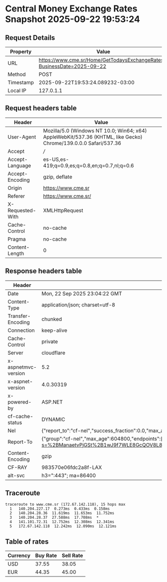 # Central Money Exchange Rates Snapshot 2025-09-22 19:53:24
## Request Details

| Property | Value |
|----------|-------|
| URL | https://www.cme.sr/Home/GetTodaysExchangeRates/?BusinessDate=2025-09-22 |
| Method | POST |
| Timestamp | 2025-09-22T19:53:24.089232-03:00 |
| Local IP | 127.0.1.1 |
    
## Request headers table

| Header | Value |
|--------|-------|
| User-Agent | Mozilla/5.0 (Windows NT 10.0; Win64; x64) AppleWebKit/537.36 (KHTML, like Gecko) Chrome/139.0.0.0 Safari/537.36 |
| Accept | */* |
| Accept-Language | es-US,es-419;q=0.9,es;q=0.8,en;q=0.7,nl;q=0.6 |
| Accept-Encoding | gzip, deflate |
| Origin | https://www.cme.sr |
| Referer | https://www.cme.sr/ |
| X-Requested-With | XMLHttpRequest |
| Cache-Control | no-cache |
| Pragma | no-cache |
| Content-Length | 0 |

    
## Response headers table
| Header | Value |
|--------|-------|
| Date | Mon, 22 Sep 2025 23:04:22 GMT |
| Content-Type | application/json; charset=utf-8 |
| Transfer-Encoding | chunked |
| Connection | keep-alive |
| Cache-Control | private |
| Server | cloudflare |
| x-aspnetmvc-version | 5.2 |
| x-aspnet-version | 4.0.30319 |
| x-powered-by | ASP.NET |
| cf-cache-status | DYNAMIC |
| Nel | {"report_to":"cf-nel","success_fraction":0.0,"max_age":604800} |
| Report-To | {"group":"cf-nel","max_age":604800,"endpoints":[{"url":"https://a.nel.cloudflare.com/report/v4?s=%2BManaetvPjGSt%2B1wJ9f7WLE8GcQOV8L8qHXnSFuy15eV3qHc2WZ%2BVAKIwSF7QhtavEpjVZMbOVABYB5tjHRA7JC1wJ7Pyzbx1fI%3D"}]} |
| Content-Encoding | gzip |
| CF-RAY | 983570e06fdc2a8f-LAX |
| alt-svc | h3=":443"; ma=86400 |

## Traceroute 

```
traceroute to www.cme.sr (172.67.142.118), 15 hops max
  1   140.204.227.17  0.273ms  0.433ms  0.158ms 
  2   140.204.28.36  11.619ms  11.653ms  11.752ms 
  3   140.204.28.37  27.588ms  17.708ms  * 
  4   141.101.72.31  12.752ms  12.308ms  12.341ms 
  5   172.67.142.118  12.242ms  12.090ms  12.121ms 

```


## Table of rates

| Currency | Buy Rate | Sell Rate |
|----------|----------|-----------|
| USD | 37.55 | 38.05 |
| EUR | 44.35 | 45.00 |
